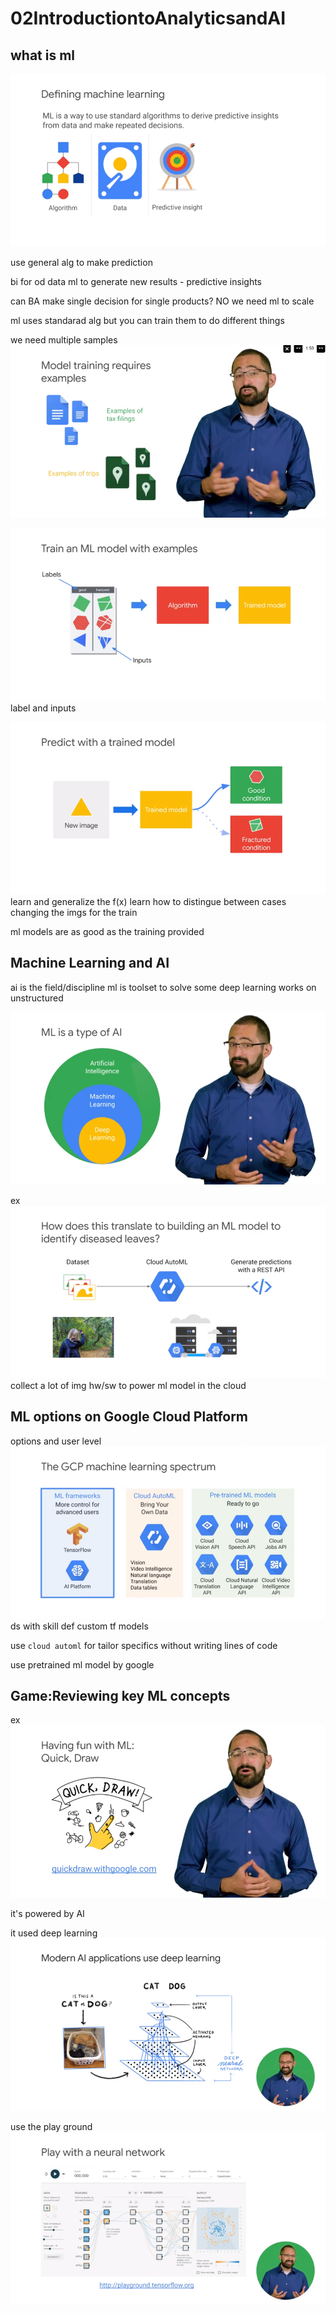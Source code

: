 # 02IntroductiontoAnalyticsandAI

## what is ml

![](2021-02-27-18-38-57.png)

use general alg to make prediction

bi for od data
ml to generate new results -  predictive insights

can BA make single decision for single products? NO
we need ml to scale

ml uses standarad alg but you can train them to do different things

we need multiple samples
![](2021-02-27-18-49-14.png)

![](2021-02-27-18-49-22.png)
label and inputs

![](2021-02-27-19-58-20.png)
learn and generalize
the f(x) learn how to distingue between cases changing the imgs for the train

ml models are as good as the training provided

## Machine Learning and AI

ai is the field/discipline 
ml is toolset to solve some
deep learning works on unstructured 

![](2021-02-27-20-02-51.png)

ex
![](2021-02-27-20-04-32.png)
collect a lot of img 
hw/sw to power ml model in the cloud

## ML options on Google Cloud Platform

options and user level
![](2021-02-27-20-05-32.png)
ds with skill def custom tf models

use `cloud automl` for tailor specifics without writing lines of code

use pretrained ml model by google

## Game:Reviewing key ML concepts

ex
![](2021-02-27-20-07-13.png)

it's powered by AI

it used deep learning 
![](2021-02-27-20-09-08.png)

use the play ground 
![](2021-02-27-20-09-47.png)










